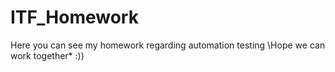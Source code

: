 # ITF_Homework
Here you can see my homework regarding automation testing 
\Hope we can work together* :))
